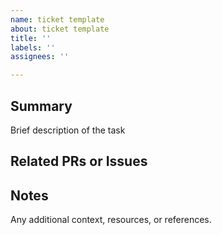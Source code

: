 ```yaml
---
name: ticket template
about: ticket template
title: ''
labels: ''
assignees: ''

---
```


## Summary
Brief description of the task

## Related PRs or Issues

## Notes
Any additional context, resources, or references.
